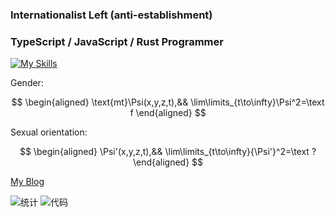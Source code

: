 ### Internationalist Left (anti-establishment)

### TypeScript / JavaScript / Rust Programmer

[![My Skills](https://skillicons.dev/icons?i=js,html,css,ts,react,vue,vite,rust,vscode,express,fediverse,materialui,fortran,arduino,cloudflare,docker,electron,emotion,git,heroku,linux,latex,md,mongodb,mysql,nodejs,nginx,ps,pr,postgres,raspberrypi,redis,redux,regex,sqlite,tailwind,workers,bash)](https://skillicons.dev)

Gender:

$$
\begin{aligned}
\text{mt}\Psi(x,y,z,t),&&
\lim\limits_{t\to\infty}\Psi^2=\text f
\end{aligned}
$$

Sexual orientation:

$$
\begin{aligned}
\Psi'(x,y,z,t),&&
\lim\limits_{t\to\infty}{\Psi'}^2=\text ?
\end{aligned}
$$

[My Blog](https://stblog.penclub.club)

![统计](https://github-readme-stats.vercel.app/api?username=lixiang810&show_icons=true)
![代码](https://github-readme-stats.vercel.app/api/top-langs?username=lixiang810&show_icons=true)
